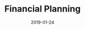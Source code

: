 ---
title: "Financial Planning"
date: 2019-01-24
summary: "Comprehensive Financial Planning: Retirement, Education, Insurance, In Coordination With Our Investment & Tax Services"
showReadingTime: false
---